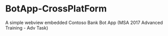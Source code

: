 # BotApp-CrossPlatForm
A simple webview embedded Contoso Bank Bot App (MSA 2017 Advanced Training - Adv Task)
